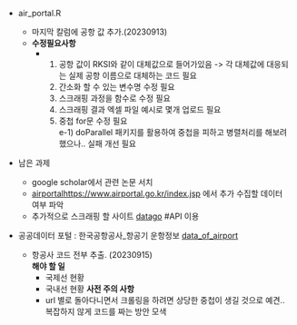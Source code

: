 - air_portal.R
  - 마지막 칼럼에 공항 값 추가.(20230913)
  - **수정필요사항**
    - 1) 공항 값이 RKSI와 같이 대체값으로 들어가있음 -> 각 대체값에 대응되는 실제 공항 이름으로 대체하는 코드 필요
      2) 간소화 할 수 있는 변수명 수정 필요
      3) 스크래핑 과정을 함수로 수정 필요
      4) 스크래핑 결과 엑셀 파일 예시로 몇개 업로드 필요
      5) 중첩 for문 수정 필요\
         e-1) doParallel 패키지를 활용하여 중첩을 피하고 병렬처리를 해보려 했으나.. 실패 개선 필요
- 남은 과제
  - google scholar에서 관련 논문 서치
  - [airportal](https://www.airportal.go.kr/index.jsp)https://www.airportal.go.kr/index.jsp 에서 추가 수집할 데이터 여부 파악
  - 추가적으로 스크래핑 할 사이트 [datago](https://www.data.go.kr) #API 이용
 
- 공공데이터 포털 : 한국공항공사_항공기 운항정보 [data_of_airport]('https://www.data.go.kr/tcs/dss/selectApiDataDetailView.do?publicDataPk=15000126')
  - 항공사 코드 전부 추출. (20230915)\
     **해야 할 일**
       - 국제선 현황
       - 국내선 현황
    **사전 주의 사항**
       - url 별로 돌아다니면서 크롤링을 하려면 상당한 중첩이 생길 것으로 예견.. 복잡하지 않게 코드를 짜는 방안 모색
